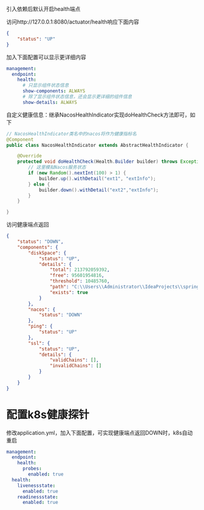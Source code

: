 引入依赖后默认开启health端点

访问http://127.0.0.1:8080/actuator/health响应下面内容
```json
{
    "status": "UP"
}
```

加入下面配置可以显示更详细内容
```yaml
management:
  endpoint:
    health:
      # 只显示组件状态信息
      show-components: ALWAYS
      # 除了显示组件状态信息，还会显示更详细的组件信息
      show-details: ALWAYS
```

自定义健康信息：继承NacosHealthIndicator实现doHealthCheck方法即可，如下
```java
// NacosHealthIndicator类名中的nacos将作为健康指标名
@Component
public class NacosHealthIndicator extends AbstractHealthIndicator {

    @Override
    protected void doHealthCheck(Health.Builder builder) throws Exception {
        // 这里模拟Nacos服务状态
        if (new Random().nextInt(100) > 1) {
            builder.up().withDetail("ext1", "extInfo");
        } else {
            builder.down().withDetail("ext2","extInfo");
        }
    }

}
```

访问健康端点返回
```json
{
    "status": "DOWN",
    "components": {
        "diskSpace": {
            "status": "UP",
            "details": {
                "total": 213792059392,
                "free": 95601954816,
                "threshold": 10485760,
                "path": "C:\\Users\\Administrator\\IdeaProjects\\spring-demo\\.",
                "exists": true
            }
        },
        "nacos": {
            "status": "DOWN"
        },
        "ping": {
            "status": "UP"
        },
        "ssl": {
            "status": "UP",
            "details": {
                "validChains": [],
                "invalidChains": []
            }
        }
    }
}
```

# 配置k8s健康探针

修改application.yml，加入下面配置，可实现健康端点返回DOWN时，k8s自动重启

```yaml
management:
  endpoint:
    health:
      probes:
        enabled: true
  health:
    livenessstate:
      enabled: true
    readinessstate:
      enabled: true
```